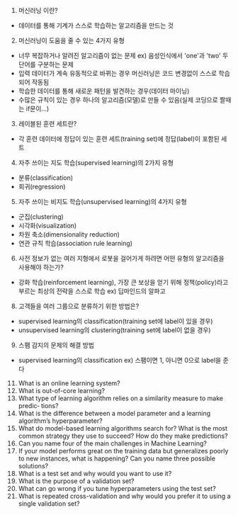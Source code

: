 1. 머신러닝 이란?
 - 데이터를 통해 기계가 스스로 학습하는 알고리즘을 만드는 것

2. 머신러닝이 도움을 줄 수 있는 4가지 유형
 - 너무 복잡하거나 알려진 알고리즘이 없는 문제 ex) 음성인식에서 'one'과 'two' 두 단어를 구분하는 문제
 - 입력 데이터가 계속 유동적으로 바뀌는 경우 머신러닝은 코드 변경없이 스스로 학습되어 작동됨
 - 학습한 데이터를 통해 새로운 패턴을 발견하는 경우(데이터 마이닝)
 - 수많은 규칙이 있는 경우 하나의 알고리즘(모델)로 만들 수 있음(실제 코딩으로 짤때는 if문이...)

3. 레이블된 훈련 세트란?
 - 각 훈련 데이터에 정답이 있는 훈련 세트(training set)에 정답(label)이 포함된 세트 

4. 자주 쓰이는 지도 학습(supervised learning)의 2가지 유형
 - 분류(classification)
 - 회귀(regression)

5. 자주 쓰이는 비지도 학습(unsupervised learning)의 4가지 유형
 - 군집(clustering)
 - 시각화(visualization)
 - 차원 축소(dimensionality reduction)
 - 연관 규칙 학습(association rule learning)

6. 사전 정보가 없는 여러 지형에서 로봇을 걸어가게 하려면 어떤 유형의 알고리즘을 사용해야 하는가?
 - 강화 학습(reinforcement learning), 가장 큰 보상을 얻기 위해 정책(policy)라고 부르는 최상의 전략을 스스로 학습 ex) 딥마인드의 알파고

8. 고객들을 여러 그룹으로 분류하기 위한 방법은?
 - supervised learning의 classification(training set에 label이 있을 경우)
 - unsupervised learning의 clustering(training set에 label이 없을 경우)

9. 스팸 감지의 문제의 해결 방법
 - supervised learning의 classification ex) 스팸이면 1, 아니면 0으로 label을 준다

11. What is an online learning system?
12. What is out-of-core learning?
13. What type of learning algorithm relies on a similarity measure to make predic‐ tions?
14. What is the difference between a model parameter and a learning algorithm’s hyperparameter?
15. What do model-based learning algorithms search for? What is the most common strategy they use to succeed? How do they make predictions?
16. Can you name four of the main challenges in Machine Learning?
17. If your model performs great on the training data but generalizes poorly to new instances, what is happening? Can you name three possible solutions?
18. What is a test set and why would you want to use it?
19. What is the purpose of a validation set?
20. What can go wrong if you tune hyperparameters using the test set?
21. What is repeated cross-validation and why would you prefer it to using a single validation set?

